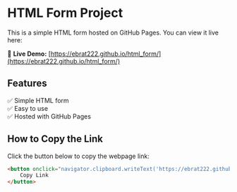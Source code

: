 # HTML Form Project  

This is a simple HTML form hosted on GitHub Pages. You can view it live here:  

🔗 **Live Demo:** [https://ebrat222.github.io/html_form/](https://ebrat222.github.io/html_form/)  

## Features  
✅ Simple HTML form  
✅ Easy to use  
✅ Hosted with GitHub Pages  

## How to Copy the Link  
Click the button below to copy the webpage link:  

```html
<button onclick="navigator.clipboard.writeText('https://ebrat222.github.io/html_form/')">
    Copy Link
</button>